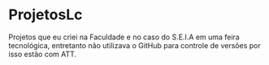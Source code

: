 # ProjetosLc
Projetos que eu criei na Faculdade e no caso do S.E.I.A em uma feira tecnológica, entretanto não utilizava o GitHub para controle de versões por isso estão com ATT.

